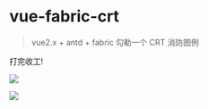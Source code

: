 # vue-fabric-crt

> vue2.x + antd + fabric 勾勒一个 CRT 消防图例



打完收工!



![](/Users/mars/code/vue/vue-fabric-crt/src/assets/demo2.png)



![](/Users/mars/code/vue/vue-fabric-crt/src/assets/demo.png)